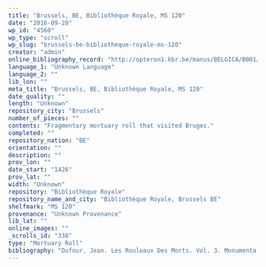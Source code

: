 ```yaml
---
title: "Brussels, BE, Bibliothèque Royale, MS 120"
date: "2016-09-28"
wp_id: "4560"
wp_type: "scroll"
wp_slug: "brussels-be-bibliotheque-royale-ms-120"
creator: "admin"
online_bibliography_record: "http://opteron1.kbr.be/manus/BELGICA/B001/vdg_1_13.pdf"
language_1: "Unknown Language"
language_2: ""
lib_lon: ""
meta_title: "Brussels, BE, Bibliothèque Royale, MS 120"
date_quality: ""
length: "Unknown"
repository_city: "Brussels"
number_of_pieces: ""
contents: "Fragmentary mortuary roll that visited Bruges."
completed: ""
repository_nation: "BE"
orientation: ""
description: ""
prov_lon: ""
date_start: "1426"
prov_lat: ""
width: "Unknown"
repository: "Bibliothèque Royale"
repository_name_and_city: "Bibliothèque Royale, Brussels BE"
shelfmark: "MS 120"
provenance: "Unknown Provenance"
lib_lat: ""
online_images: ""
_scrolls_id: "338"
type: "Mortuary Roll"
bibliography: "Dufour, Jean. Les Rouleaux Des Morts. Vol. 3. Monumenta Palaeographica Medii Aevi. Series Gallica. Turnhout: Brepols, 2009, no. 320."
---
```



